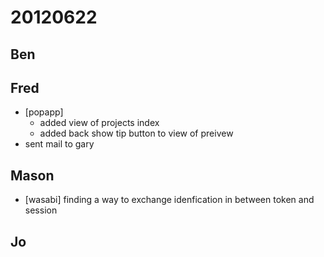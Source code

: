 # 20120622

## Ben



## Fred
- [popapp]
  - added view of projects index
  - added back show tip button to view of preivew
- sent mail to gary



## Mason
- [wasabi] finding a way to exchange idenfication in between token and session



## Jo